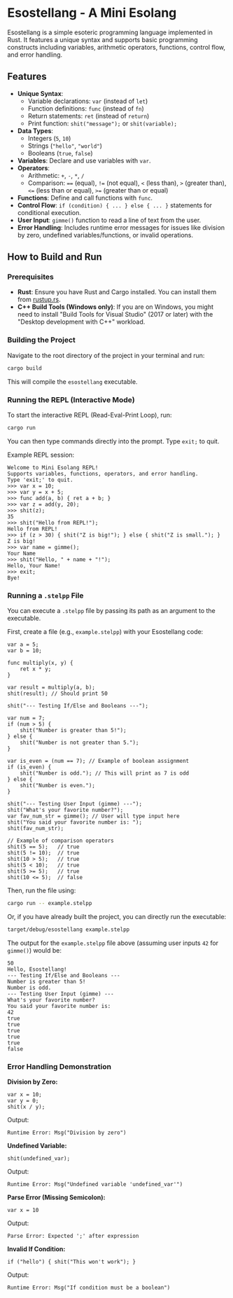 # Esostellang - A Mini Esolang

Esostellang is a simple esoteric programming language implemented in Rust. It features a unique syntax and supports basic programming constructs including variables, arithmetic operators, functions, control flow, and error handling.

## Features

*   **Unique Syntax**:
    *   Variable declarations: `var` (instead of `let`)
    *   Function definitions: `func` (instead of `fn`)
    *   Return statements: `ret` (instead of `return`)
    *   Print function: `shit("message");` or `shit(variable);`
*   **Data Types**:
    *   Integers (`5`, `10`)
    *   Strings (`"hello"`, `"world"`)
    *   Booleans (`true`, `false`)
*   **Variables**: Declare and use variables with `var`.
*   **Operators**:
    *   Arithmetic: `+`, `-`, `*`, `/`
    *   Comparison: `==` (equal), `!=` (not equal), `<` (less than), `>` (greater than), `<=` (less than or equal), `>=` (greater than or equal)
*   **Functions**: Define and call functions with `func`.
*   **Control Flow**: `if (condition) { ... } else { ... }` statements for conditional execution.
*   **User Input**: `gimme()` function to read a line of text from the user.
*   **Error Handling**: Includes runtime error messages for issues like division by zero, undefined variables/functions, or invalid operations.

## How to Build and Run

### Prerequisites

*   **Rust**: Ensure you have Rust and Cargo installed. You can install them from [rustup.rs](https://rustup.rs/).
*   **C++ Build Tools (Windows only)**: If you are on Windows, you might need to install "Build Tools for Visual Studio" (2017 or later) with the "Desktop development with C++" workload.

### Building the Project

Navigate to the root directory of the project in your terminal and run:

```bash
cargo build
```

This will compile the `esostellang` executable.

### Running the REPL (Interactive Mode)

To start the interactive REPL (Read-Eval-Print Loop), run:

```bash
cargo run
```

You can then type commands directly into the prompt. Type `exit;` to quit.

Example REPL session:

```esostellang
Welcome to Mini Esolang REPL!
Supports variables, functions, operators, and error handling.
Type 'exit;' to quit.
>>> var x = 10;
>>> var y = x + 5;
>>> func add(a, b) { ret a + b; }
>>> var z = add(y, 20);
>>> shit(z);
35
>>> shit("Hello from REPL!");
Hello from REPL!
>>> if (z > 30) { shit("Z is big!"); } else { shit("Z is small."); }
Z is big!
>>> var name = gimme();
Your Name
>>> shit("Hello, " + name + "!");
Hello, Your Name!
>>> exit;
Bye!
```

### Running a `.stelpp` File

You can execute a `.stelpp` file by passing its path as an argument to the executable.

First, create a file (e.g., `example.stelpp`) with your Esostellang code:

```esostellang
var a = 5;
var b = 10;

func multiply(x, y) {
    ret x * y;
}

var result = multiply(a, b);
shit(result); // Should print 50

shit("--- Testing If/Else and Booleans ---");

var num = 7;
if (num > 5) {
    shit("Number is greater than 5!");
} else {
    shit("Number is not greater than 5.");
}

var is_even = (num == 7); // Example of boolean assignment
if (is_even) {
    shit("Number is odd."); // This will print as 7 is odd
} else {
    shit("Number is even.");
}

shit("--- Testing User Input (gimme) ---");
shit("What's your favorite number?");
var fav_num_str = gimme(); // User will type input here
shit("You said your favorite number is: ");
shit(fav_num_str);

// Example of comparison operators
shit(5 == 5);   // true
shit(5 != 10);  // true
shit(10 > 5);   // true
shit(5 < 10);   // true
shit(5 >= 5);   // true
shit(10 <= 5);  // false
```

Then, run the file using:

```bash
cargo run -- example.stelpp
```

Or, if you have already built the project, you can directly run the executable:

```bash
target/debug/esostellang example.stelpp
```

The output for the `example.stelpp` file above (assuming user inputs `42` for `gimme()`) would be:

```
50
Hello, Esostellang!
--- Testing If/Else and Booleans ---
Number is greater than 5!
Number is odd.
--- Testing User Input (gimme) ---
What's your favorite number?
You said your favorite number is: 
42
true
true
true
true
true
false
```

### Error Handling Demonstration

**Division by Zero:**

```esostellang
var x = 10;
var y = 0;
shit(x / y);
```

Output:

```
Runtime Error: Msg("Division by zero")
```

**Undefined Variable:**

```esostellang
shit(undefined_var);
```

Output:

```
Runtime Error: Msg("Undefined variable 'undefined_var'")
```

**Parse Error (Missing Semicolon):**

```esostellang
var x = 10
```

Output:

```
Parse Error: Expected ';' after expression
```

**Invalid If Condition:**

```esostellang
if ("hello") { shit("This won't work"); }
```

Output:

```
Runtime Error: Msg("If condition must be a boolean")
